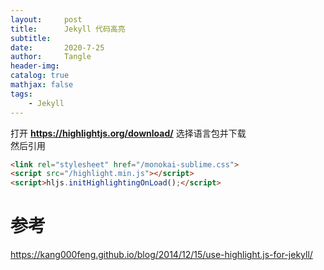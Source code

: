 ```yaml
---
layout:     post
title:      Jekyll 代码高亮
subtitle:   
date:       2020-7-25
author:     Tangle
header-img:
catalog: true
mathjax: false
tags:
    - Jekyll
---
```


打开 **https://highlightjs.org/download/** 选择语言包并下载  
然后引用

```html
<link rel="stylesheet" href="/monokai-sublime.css">
<script src="/highlight.min.js"></script>
<script>hljs.initHighlightingOnLoad();</script>
```

# 参考

https://kang000feng.github.io/blog/2014/12/15/use-highlight.js-for-jekyll/
